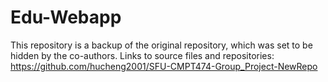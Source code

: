 # Edu-Webapp
This repository is a backup of the original repository, which was set to be hidden by the co-authors.
Links to source files and repositories:
https://github.com/hucheng2001/SFU-CMPT474-Group_Project-NewRepo